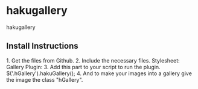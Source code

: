 # hakugallery
hakugallery

<h2>Install Instructions</h2>
1. Get the files from Github.
2. Include the necessary files.
Stylesheet:<link rel="stylesheet/less" type="text/css" href="path/hakuGallery.css">
Gallery Plugin:<script src="path/hakuGallery.js"></script>
3. Add this part to your script to run the plugin.
$('.hGallery').hakuGallery();
4. And to make your images into a gallery give the image the class "hGallery".
